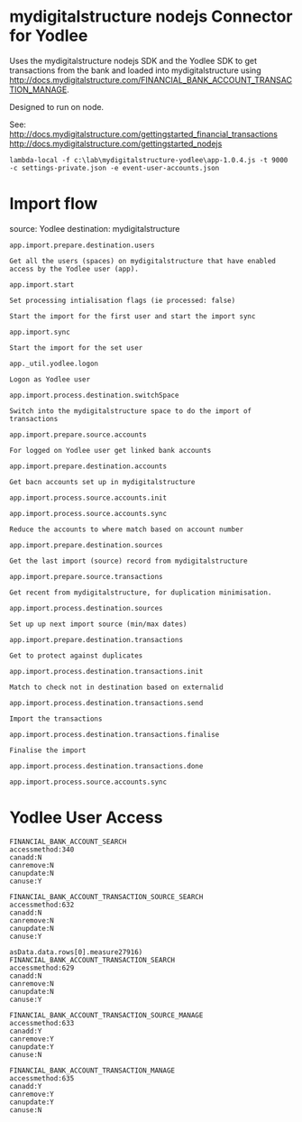 mydigitalstructure nodejs Connector for Yodlee
==============================================

Uses the mydigitalstructure nodejs SDK and the Yodlee SDK to get transactions from the bank and loaded into mydigitalstructure using http://docs.mydigitalstructure.com/FINANCIAL_BANK_ACCOUNT_TRANSACTION_MANAGE.

Designed to run on node.

See:
http://docs.mydigitalstructure.com/gettingstarted_financial_transactions
http://docs.mydigitalstructure.com/gettingstarted_nodejs


`lambda-local -f c:\lab\mydigitalstructure-yodlee\app-1.0.4.js -t 9000 -c settings-private.json -e event-user-accounts.json`


Import flow
===========

source: Yodlee
destination: mydigitalstructure

```
app.import.prepare.destination.users

Get all the users (spaces) on mydigitalstructure that have enabled access by the Yodlee user (app).
```

```
app.import.start

Set processing intialisation flags (ie processed: false)

Start the import for the first user and start the import sync
```
```
app.import.sync

Start the import for the set user
```

```
app._util.yodlee.logon

Logon as Yodlee user
```

```
app.import.process.destination.switchSpace

Switch into the mydigitalstructure space to do the import of transactions
```

```
app.import.prepare.source.accounts

For logged on Yodlee user get linked bank accounts

```

```
app.import.prepare.destination.accounts

Get bacn accounts set up in mydigitalstructure
```

```
app.import.process.source.accounts.init
```

```
app.import.process.source.accounts.sync

Reduce the accounts to where match based on account number
```

```
app.import.prepare.destination.sources

Get the last import (source) record from mydigitalstructure
```

```
app.import.prepare.source.transactions

Get recent from mydigitalstructure, for duplication minimisation.
```

```
app.import.process.destination.sources

Set up up next import source (min/max dates)
```

```
app.import.prepare.destination.transactions

Get to protect against duplicates
```

```
app.import.process.destination.transactions.init

Match to check not in destination based on externalid
```

```
app.import.process.destination.transactions.send

Import the transactions
```

```
app.import.process.destination.transactions.finalise

Finalise the import
```

```
app.import.process.destination.transactions.done
```

```
app.import.process.source.accounts.sync
```

Yodlee User Access
==================

```
FINANCIAL_BANK_ACCOUNT_SEARCH
accessmethod:340
canadd:N
canremove:N
canupdate:N
canuse:Y
```

```
FINANCIAL_BANK_ACCOUNT_TRANSACTION_SOURCE_SEARCH
accessmethod:632
canadd:N
canremove:N
canupdate:N
canuse:Y
```

```
asData.data.rows[0].measure27916)
FINANCIAL_BANK_ACCOUNT_TRANSACTION_SEARCH
accessmethod:629
canadd:N
canremove:N
canupdate:N
canuse:Y
```

```
FINANCIAL_BANK_ACCOUNT_TRANSACTION_SOURCE_MANAGE
accessmethod:633
canadd:Y
canremove:Y
canupdate:Y
canuse:N
```

```
FINANCIAL_BANK_ACCOUNT_TRANSACTION_MANAGE
accessmethod:635
canadd:Y
canremove:Y
canupdate:Y
canuse:N
```

